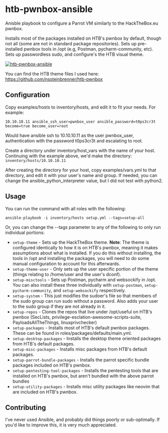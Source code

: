 # htb-pwnbox-ansible

Anisble playbook to configure a Parrot VM similarly to the HackTheBox.eu pwnbox.
    
Installs most of the packages installed on HTB's pwnbox by default, though not all (some are not in standard  package repositories). Sets up pre-installed pwnbox tools in /opt (e.g, Postman, pycharm-community, etc). Sets up passwordless sudo, and configure's the HTB visual theme.

[![htb-pwnbox-ansible](https://i.imgur.com/Udsh2Cp.png "htb-pwnbox-ansible")](https://i.imgur.com/Udsh2Cp.png "htb-pwnbox-ansible")

You can find the HTB theme files I used here: https://github.com/nssteinbrenner/htb-pwnbox

## Configuration
Copy examples/hosts to inventory/hosts, and edit it to fit your needs. For example:
```
10.10.10.11 ansible_ssh_user=pwnbox_user ansible_password=t0ps3cr3t become=true become_user=root
```
Would have ansible ssh to 10.10.10.11 as the user pwnbox_user, authentication with the password t0ps3cr3t and escalating to root.

Create a directory under inventory/host_vars with the name of your host. Continuing with the example above, we'd make the directory: `inventory/hosts/10.10.10.11`

After creating the directory for your host, copy examples/vars.yml to that directory, and edit it with your user's name and group. If needed, you can change the ansible_python_interpreter value,  but I did not test with python2.

## Usage
You can run the command with all roles with the following:
```
ansible-playbook -i inventory/hosts setup.yml --tags=setup-all
```

Or, you can change the --tags parameter to any of the following to only run individual portions:
- `setup-theme` - Sets up the HackTheBox theme. **Note**: The theme is configured identically to how it is on HTB's pwnbox, meaning it makes assumptions about what is installed. If you do this without installing, the tools in /opt and installing the packages, you will need to do some manual configuration to account for this afterwards.
- `setup-theme-user` - Only sets up the user specific portion of the theme (things relating to /home/user and the user's dconf).
- `setup-misctools` - Sets up Postman, pycharm and websockify in /opt. You can also install these three individually with `setup-postman`, `setup-pycharm-community`, and `setup-websockify` respectively.
- `setup-system` - This just modifies the sudoer's file so that members of the sudo group can run sudo without a password. Also adds your user to the sudo group if they are not already in it.
- `setup-repos` - Clones the repos that live under /opt/useful on HTB's pwnbox (SecLists, privilege-esclation-awesome-scripts-suite, PayloadsAllTheThings, linuxprivchecker)
- `setup-packages` - Installs most of HTB's default pwnbox packages. These can be found in roles/packages/defaults/main.yml.
- `setup-desktop-packages` - Installs the desktop theme oriented packages from HTB's default packages.
- `setup-misc-packages` - Installs misc packages from HTB's default packages.
- `setup-parrot-bundle-packages` - Installs the parrot specific bundle packages included on HTB's pwnbox.
- `setup-pentesting-tool-packages` - Installs the pentesting tools that are installed on HTB's pwnbox, but aren't bundled with the above parrot bundles
- `setup-utility-packages` - Installs misc utility packages like neovim that are included on HTB's pwnbox.

## Contributing
I've never used Ansible, and probably did things poorly or sub-optimally. If you'd like to improve this, it is very much appreciated.
